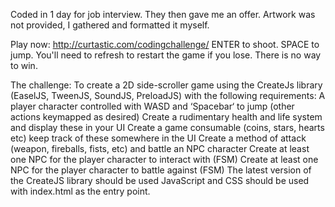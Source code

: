Coded in 1 day for job interview. They then gave me an offer. Artwork was not provided, I gathered and formatted it myself.

Play now: http://curtastic.com/codingchallenge/
ENTER to shoot.
SPACE to jump.
You'll need to refresh to restart the game if you lose. There is no way to win.

The challenge:
To create a 2D side-scroller game using the CreateJs library (EaselJS, TweenJS, SoundJS, PreloadJS) with the following requirements: 
A player character controlled with WASD and ‘Spacebar‘ to jump (other actions keymapped as desired) 
Create a rudimentary health and life system and display these in your UI
Create a game consumable (coins, stars, hearts etc) keep track of these somewhere in the UI
Create a method of attack (weapon, fireballs, fists, etc) and battle an NPC character
Create at least one NPC for the player character to interact with (FSM)
Create at least one NPC for the player character to battle against (FSM)
The latest version of the CreateJS library should be used 
JavaScript and CSS should be used with index.html as the entry point.
